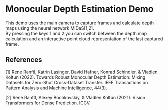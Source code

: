 # Monocular Depth Estimation Demo
This demo uses the main camera to capture frames and calculate depth maps using the neural network MiDaS[1,2].\
By pressing the keys 1 and 2 you can switch between the depth map calculation and an interactive point cloud representation of the last captured frame.

## References
<a id="1">[1]</a> 
René Ranftl, Katrin Lasinger, David Hafner, Konrad Schindler, & Vladlen Koltun (2022).
Towards Robust Monocular Depth Estimation: Mixing Datasets for Zero-Shot Cross-Dataset Transfer.
IEEE Transactions on Pattern Analysis and Machine Intelligence, 44(3).

<a id="2">[2]</a>
René Ranftl, Alexey Bochkovskiy, & Vladlen Koltun (2021).
Vision Transformers for Dense Prediction.
ICCV.
